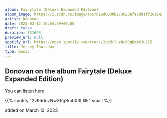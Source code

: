 ```yaml
---
album: Fairytale (Deluxe Expanded Edition)
album_image: https://i.scdn.co/image/ab67616d0000b273023afe6d91ff20a542874050
artist: Donovan
date: 2023-03-12 16:54:59+00:00
draft: false
duration: 131693
preview_url: null
spotify_url: https://open.spotify.com/track/2v9drluzNwXRgBmbX3L6I5
title: Jersey Thursday
type: music
---
```



## Donovan on the album Fairytale (Deluxe Expanded Edition)

You can listen [here](https://open.spotify.com/track/2v9drluzNwXRgBmbX3L6I5)

{{% spotify "2v9drluzNwXRgBmbX3L6I5" small %}}

added on March 12, 2023